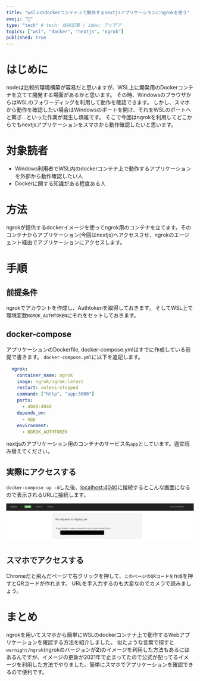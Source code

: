 ```yaml
---
title: "wsl上のdockerコンテナ上で動作するnextjsアプリケーションにngrokを使う"
emoji: "🐡"
type: "tech" # tech: 技術記事 / idea: アイデア
topics: ["wsl", "docker", "nextjs", "ngrok"]
published: true
---
```


# はじめに

nodeは比較的環境構築が容易だと思いますが、WSL上に開発用のDockerコンテナを立てて開発する場面があるかと思います。
その時、WindowsのブラウザからはWSLのフォワーディングを利用して動作を確認できます。
しかし、スマホから動作を確認したい場合はWindowsのポートを開け、それをWSLのポートへと繋ぎ…といった作業が発生し煩雑です。
そこで今回はngrokを利用してどこからでもnextjsアプリケーションをスマホから動作確認したいと思います。

# 対象読者
- Windows利用者でWSL内のdockerコンテナ上で動作するアプリケーションを外部から動作確認したい人
- Dockerに関する知識がある程度ある人

# 方法
ngrokが提供するdockerイメージを使ってngrok用のコンテナを立てます。そのコンテナからアプリケーション(今回はnextjs)へアクセスさせ、ngrokのエージェント経由でアプリケーションにアクセスします。

# 手順
## 前提条件
ngrokでアカウントを作成し、Authtokenを取得しておきます。
そしてWSL上で環境変数`NGROK_AUTHTOKEN`にそれをセットしておきます。

## docker-compose
アプリケーションのDockerfile, docker-compose.ymlはすでに作成している前提で書きます。
`docker-compose.yml`に以下を追記します。

```docker-compose.yml
  ngrok:
    container_name: ngrok
    image: ngrok/ngrok:latest
    restart: unless-stopped
    command: ["http", "app:3000"]
    ports:
      - 4040:4040
    depends_on:
      - app
    environment:
      - NGROK_AUTHTOKEN
```

nextjsのアプリケーション用のコンテナのサービス名`app`としています。適宜読み替えてください。

## 実際にアクセスする
`docker-compose up -d`した後、[localhost:4040](http://localhost:4040)に接続するとこんな画面になるので表示されるURLに接続します。

![](/images/9ccc9fe2fa91d5/2023-06-13-22-46-16.png)

## スマホでアクセスする
Chromeだと飛んだページで右クリックを押して、`このページのQRコードを作成`を押すとQRコードが作れます。
URLを手入力するのも大変なのでカメラで読みましょう。

# まとめ
ngrokを用いてスマホから簡単にWSLのdockerコンテナ上で動作するWebアプリケーションを確認する方法を紹介しました。
似たような言葉で探すと`wernight/ngrok`(ngrokのバージョンが**2**)のイメージを利用した方法もあるにはあるんですが、イメージの更新が2021年で止まってたので公式が配ってるイメージを利用した方法でやりました。簡単にスマホでアプリケーションを確認できるので便利です。

